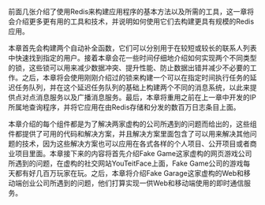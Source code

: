 前面几张介绍了使用Redis来构建应用程序的基本方法以及所需的工具，这一章将会介绍更多更有用的工具和技术，并说明如何使用它们去构建更具有规模的Redis应用。

本章首先会构建两个自动补全函数，它们可以分别用于在较短或较长的联系人列表中快速找到指定的用户。接着本章会花一些时间仔细地介绍如何实现两个不同类型的锁，这些锁可以用来减少数据冲突、提升性能、防止数据出错并减少不必要的工作。之后，本章将会使用刚刚介绍过的锁来构建一个可以在指定时间执行任务的延迟任务队列，并在这个延迟任务队列的基础上构建两个不同的消息系统，以此来提供点对点消息服务以及广播消息服务。最后，本章将重用之前在上一章中开发的IP所属地查询程序，并将它应用在由Redis存储和分发的数百万日志条目上面。

本章介绍的每个组件都是为了解决两家虚构的公司所遇到的问题而给出的，这些组件都提供了可用的代码和解决方案，并且解决方案里面包含了可以用来解决其他问题的技术，因为这些解决方案也可以应用在各式各样的个人项目、公开项目或者商业项目里面。本章接下来的内容将首先介绍Fake Game这家虚构的网页游戏公司所遇到的问题，在虚构的社交网站YouTeitFace上面，Fake Game公司的游戏每天都有好几百万玩家在玩。之后，本章将介绍Fake Garage这家虚构的Web和移动端创业公司所遇到的问题，他们打算实现一供Web和移动端使用的即时通信服务。


